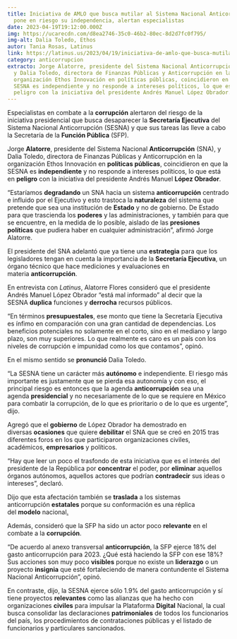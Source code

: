 ```yaml
---
title: Iniciativa de AMLO que busca mutilar al Sistema Nacional Anticorrupción
  pone en riesgo su independencia, alertan especialistas
date: 2023-04-19T19:12:00.000Z
img: https://ucarecdn.com/d8ea2746-35c0-46b2-80ec-8d2d7fc0f795/
img-alt: Dalia Toledo, Ethos
autor: Tania Rosas, Latinus
link: https://latinus.us/2023/04/19/iniciativa-de-amlo-que-busca-mutilar-al-sistema-nacional-anticorrupcion-pone-en-riesgo-su-independencia-alertan-especialistas/
category: anticorrupcion
extracto: Jorge Alatorre, presidente del Sistema Nacional Anticorrupción (SNA),
  y Dalia Toledo, directora de Finanzas Públicas y Anticorrupción en la
  organización Ethos Innovación en políticas públicas, coincidieron en que la
  SESNA es independiente y no responde a intereses políticos, lo que está en
  peligro con la iniciativa del presidente Andrés Manuel López Obrador.
---
```

Especialistas en combate a la **corrupción** alertaron del riesgo de la iniciativa presidencial que busca desaparecer la **Secretaría Ejecutiva** del Sistema Nacional Anticorrupción (SESNA) y que sus tareas las lleve a cabo la Secretaría de la **Función Pública** (SFP).

Jorge **Alatorre**, presidente del Sistema Nacional **Anticorrupción** (SNA), y Dalia Toledo, directora de Finanzas Públicas y Anticorrupción en la organización Ethos Innovación en **políticas públicas**, coincidieron en que la SESNA es **independiente** y no responde a intereses políticos, lo que está en **peligro** con la iniciativa del presidente Andrés Manuel **López Obrador**.

“Estaríamos **degradando** un SNA hacia un sistema **anticorrupción** centrado e influido por el Ejecutivo y esto trastoca la **naturaleza** del sistema que pretende que sea una institución de **Estado** y no de gobierno. De Estado para que trascienda los **poderes** y las administraciones, y también para que se encuentre, en la medida de lo posible, aislado de las **presiones políticas** que pudiera haber en cualquier administración”, afirmó Jorge Alatorre.

El presidente del SNA adelantó que ya tiene una **estrategia** para que los legisladores tengan en cuenta la importancia de la **Secretaría Ejecutiva**, un órgano técnico que hace mediciones y evaluaciones en materia **anticorrupción**.

En entrevista con *Latinus*, Alatorre Flores consideró que el presidente Andrés Manuel López Obrador “está mal informado” al decir que la SESNA **duplica** funciones y **derrocha** recursos públicos.

“En términos **presupuestales**, ese monto que tiene la Secretaría Ejecutiva es ínfimo en comparación con una gran cantidad de dependencias. Los beneficios potenciales no solamente en el corto, sino en el mediano y largo plazo, son muy superiores. Lo que realmente es caro es un país con los niveles de corrupción e impunidad como los que contamos”, opinó.

En el mismo sentido se **pronunció** Dalia Toledo.

“La SESNA tiene un carácter más **autónomo** e independiente. El riesgo más importante es justamente que se pierda esa autonomía y con eso, el principal riesgo es entonces que la agenda **anticorrupción** sea una agenda **presidencial** y no necesariamente de lo que se requiere en México para combatir la corrupción, de lo que es prioritario o de lo que es urgente”, dijo.

Agregó que el **gobierno** de López Obrador ha demostrado en diversas **ocasiones** que quiere **debilitar** el SNA que se creó en 2015 tras diferentes foros en los que participaron organizaciones civiles, académicos, **empresarios** y políticos.

“Hay que leer un poco el trasfondo de esta iniciativa que es el interés del presidente de la República por **concentrar** el poder, por **eliminar** aquellos órganos autónomos, aquellos actores que podrían **contradecir** sus ideas o intereses”, declaró.

Dijo que esta afectación también se **traslada** a los sistemas anticorrupción **estatales** porque su conformación es una réplica del **modelo** nacional[.](https://twitter.com/EthosInnovacion/status/1648469167199358976?s=20)

Además, consideró que la SFP ha sido un actor poco **relevante** en el combate a la **corrupción**.

“De acuerdo al anexo transversal **anticorrupción**, la SFP ejerce 18% del gasto anticorrupción para 2023. ¿Qué está haciendo la SFP con ese 18%? Sus acciones son muy poco **visibles** porque no existe un **liderazgo** o un proyecto **insignia** que esté fortaleciendo de manera contundente el Sistema Nacional Anticorrupción”, opinó.

En contraste, dijo, la SESNA ejerce sólo 1.9% del gasto anticorrupción y sí tiene proyectos **relevantes** como las alianzas que ha hecho con organizaciones **civiles** para impulsar la Plataforma **Digital** Nacional, la cual busca consolidar las declaraciones **patrimoniales** de todos los funcionarios del país, los procedimientos de contrataciones públicas y el listado de funcionarios y particulares sancionados.